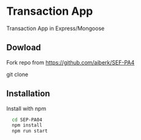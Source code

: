 # Transaction App

Transaction App in Express/Mongoose

## Dowload

Fork repo from https://github.com/aiberk/SEF-PA4

git clone <your-repository-url>

## Installation

Install with npm

```bash
  cd SEP-PA04
  npm install
  npm run start
```
